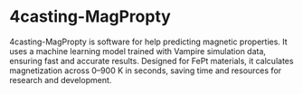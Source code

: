 # 4casting-MagPropty
4casting-MagPropty is software for help predicting magnetic properties. It uses a machine learning model trained with Vampire simulation data, ensuring fast and accurate results. Designed for FePt materials, it calculates magnetization across 0–900 K in seconds, saving time and resources for research and development.
